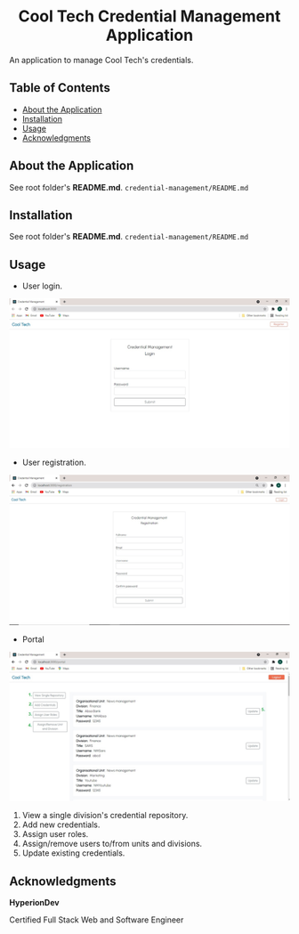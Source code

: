 <h1 align="center">Cool Tech Credential Management Application</h1>

An application to manage Cool Tech's credentials.


## Table of Contents

* [About the Application](#about-the-application)
* [Installation](#installation)
* [Usage](#usage)
* [Acknowledgments](#acknowledgments)

## About the Application

See root folder's **README.md**.
`credential-management/README.md`

## Installation

See root folder's **README.md**.
`credential-management/README.md`

## Usage

 * User login.

 <p align="center"><img alt="login" src="./readme-images/login.jpg" width="600"></p>

 * User registration. 
  <p align="center"><img alt="registration" src="./readme-images/registration.jpg" width="600"></p>

 * Portal
  <p align="center"><img alt="portal" src="./readme-images/portal.jpg" width="700"></p>

 1. View a single division's credential repository.
 2. Add new credentials.
 3. Assign user roles.
 4. Assign/remove users to/from units and divisions.
 5. Update existing credentials.


## Acknowledgments

**HyperionDev**

Certified Full Stack Web and Software Engineer 
